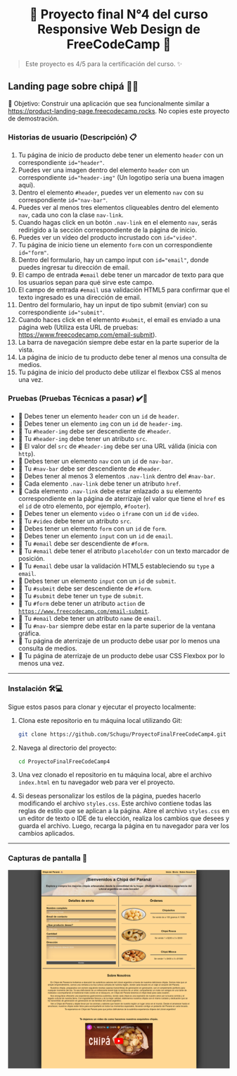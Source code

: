 <h1 align='center'>🌟 Proyecto final N°4 del curso Responsive Web Design de FreeCodeCamp 🌟</h1>

> Este proyecto es 4/5 para la certificación del curso. :sparkles:

## Landing page sobre chipá 🍴🧀
🎯 Objetivo: Construir una aplicación que sea funcionalmente similar a https://product-landing-page.freecodecamp.rocks. No copies este proyecto de demostración.

### Historias de usuario (Descripción) 📋
1. Tu página de inicio de producto debe tener un elemento <code>header</code> con un correspondiente <code>id="header"</code>.
2. Puedes ver una imagen dentro del elemento <code>header</code> con un correspondiente <code>id="header-img"</code> (Un logotipo sería una buena imagen aquí).
3. Dentro el elemento <code>#header</code>, puedes ver un elemento <code>nav</code> con su correspondiente <code>id="nav-bar"</code>.
4. Puedes ver al menos tres elementos cliqueables dentro del elemento <code>nav</code>, cada uno con la clase <code>nav-link</code>.
5. Cuando hagas click en un botón <code>.nav-link</code> en el elemento <code>nav</code>, serás redirigido a la sección correspondiente de la página de inicio.
6. Puedes ver un vídeo del producto incrustado con <code>id="video"</code>.
7. Tu página de inicio tiene un elemento <code>form</code> con un correspondiente <code>id="form"</code>.
8. Dentro del formulario, hay un campo input con <code>id="email"</code>, donde puedes ingresar tu dirección de email.
9. El campo de entrada <code>#email</code> debe tener un marcador de texto para que los usuarios sepan para qué sirve este campo.
10. El campo de entrada <code>#email</code> usa validación HTML5 para confirmar que el texto ingresado es una dirección de email.
11. Dentro del formulario, hay un input de tipo submit (enviar) con su correspondiente <code>id="submit"</code>.
12. Cuando haces click en el elemento <code>#submit</code>, el email es enviado a una página web (Utiliza esta URL de pruebas: https://www.freecodecamp.com/email-submit).
13. La barra de navegación siempre debe estar en la parte superior de la vista.
14. La página de inicio de tu producto debe tener al menos una consulta de medios.
15. Tu página de inicio del producto debe utilizar el flexbox CSS al menos una vez.

### Pruebas (Pruebas Técnicas a pasar) ✔️🔬 
- 🧪 Debes tener un elemento <code>header</code> con un <code>id</code> de <code>header</code>.
- 🧪 Debes tener un elemento <code>img</code> con un <code>id</code> de <code>header-img</code>.
- 🧪 Tu <code>#header-img</code> debe ser descendiente de <code>#header</code>.
- 🧪 Tu <code>#header-img</code> debe tener un atributo <code>src</code>.
- 🧪 El valor del <code>src</code> de <code>#header-img</code> debe ser una URL válida (inicia con <code>http</code>).
- 🧪 Debes tener un elemento <code>nav</code> con un <code>id</code> de <code>nav-bar</code>.
- 🧪 Tu <code>#nav-bar</code> debe ser descendiente de <code>#header</code>.
- 🧪 Debes tener al menos 3 elementos <code>.nav-link</code> dentro del <code>#nav-bar</code>.
- 🧪 Cada elemento <code>.nav-link</code> debe tener un atributo <code>href</code>.
- 🧪 Cada elemento <code>.nav-link</code> debe estar enlazado a su elemento correspondiente en la página de aterrizaje (el valor que tiene el <code>href</code> es el <code>id</code> de otro elemento, por ejemplo, <code>#footer</code>).
- 🧪 Debes tener un elemento <code>video</code> o <code>iframe</code> con un <code>id</code> de <code>video</code>.
- 🧪 Tu <code>#video</code> debe tener un atributo <code>src</code>.
- 🧪 Debes tener un elemento <code>form</code> con un <code>id</code> de <code>form</code>.
- 🧪 Debes tener un elemento <code>input</code> con un <code>id</code> de <code>email</code>.
- 🧪 Tu <code>#email</code> debe ser descendiente de <code>#form</code>.
- 🧪 Tu <code>#email</code> debe tener el atributo <code>placeholder</code> con un texto marcador de posición.
- 🧪 Tu <code>#email</code> debe usar la validación HTML5 estableciendo su <code>type</code> a <code>email</code>.
- 🧪 Debes tener un elemento <code>input</code> con un <code>id</code> de <code>submit</code>.
- 🧪 Tu <code>#submit</code> debe ser descendiente de <code>#form</code>.
- 🧪 Tu <code>#submit</code> debe tener un <code>type</code> de <code>submit</code>.
- 🧪 Tu <code>#form</code> debe tener un atributo <code>action</code> de <code>https://www.freecodecamp.com/email-submit</code>.
- 🧪 Tu <code>#email</code> debe tener un atributo <code>name</code> de <code>email</code>.
- 🧪 Tu <code>#nav-bar</code> siempre debe estar en la parte superior de la ventana gráfica.
- 🧪 Tu página de aterrizaje de un producto debe usar por lo menos una consulta de medios.
- 🧪 Tu página de aterrizaje de un producto debe usar CSS Flexbox por lo menos una vez.
  
------------

### Instalación 🛠️💻

Sigue estos pasos para clonar y ejecutar el proyecto localmente:

1. Clona este repositorio en tu máquina local utilizando Git:

    ```bash
    git clone https://github.com/Schugu/ProyectoFinalFreeCodeCamp4.git
    ```

2. Navega al directorio del proyecto:

    ```bash
    cd ProyectoFinalFreeCodeCamp4
    ```

3. Una vez clonado el repositorio en tu máquina local, abre el archivo `index.html` en tu navegador web para ver el proyecto.

4. Si deseas personalizar los estilos de la página, puedes hacerlo modificando el archivo `styles.css`. Este archivo contiene todas las reglas de estilo que se aplican a la página. Abre el archivo `styles.css` en un editor de texto o IDE de tu elección, realiza los cambios que desees y guarda el archivo. Luego, recarga la página en tu navegador para ver los cambios aplicados.

------------

### Capturas de pantalla 📸
<img src='media/CapturaDePantalla1.png' alt='CapturaDePantalla1'>
